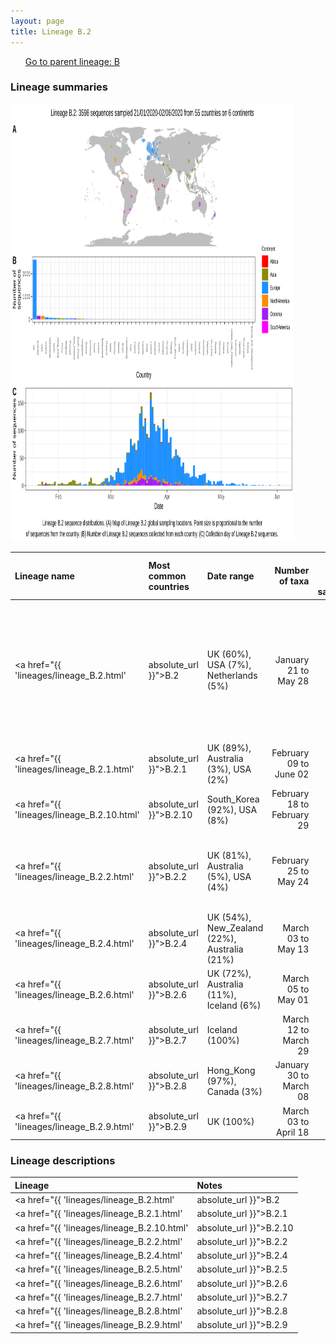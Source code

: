 ```yaml
---
layout: page
title: Lineage B.2
---
```




<p>
<ul class="actions small">
	 <a href="{{ 'lineages/lineage_B.html' | absolute_url }}" class="button special fit">Go to parent lineage: B</a>
</ul>
</p>
<h3> Lineage summaries</h3>

<img src="../assets/images/B.2.svg" alt="B.2 lineage summary figure" width="90%" height="700px" />


| Lineage name | Most common countries | Date range | Number of taxa |  Days since last sampling | Known Travel | Recall value |
|:-----|:-----|:-------|-------:|-------:|:---------|--------:|
| <a href="{{ 'lineages/lineage_B.2.html' | absolute_url }}">B.2</a> | UK (60%), USA (7%), Netherlands (5%) | January 21 to May 28 | 1446 | 25 | Italy to Iceland, Brazil (2), UK to China, Iceland (3), China to Italy, France (2), Germany to Iceland (1), USA to Kuwait (1) | 0.986 |
| <a href="{{ 'lineages/lineage_B.2.1.html' | absolute_url }}">B.2.1</a> | UK (89%), Australia (3%), USA (2%) | February 09 to June 02 | 1618 | 20 | UK to Iceland (1) | 0.992 |
| <a href="{{ 'lineages/lineage_B.2.10.html' | absolute_url }}">B.2.10</a> | South_Korea (92%), USA (8%) | February 18 to February 29 | 24 | 114 |  | 1.000 |
| <a href="{{ 'lineages/lineage_B.2.2.html' | absolute_url }}">B.2.2</a> | UK (81%), Australia (5%), USA (4%) | February 25 to May 24 | 230 | 29 | Switzerland to Iceland (1), Spain to Iceland (1), Ireland to Taiwan (1) | 1.000 |
| <a href="{{ 'lineages/lineage_B.2.4.html' | absolute_url }}">B.2.4</a> | UK (54%), New_Zealand (22%), Australia (21%) | March 03 to May 13 | 116 | 40 |  | 1.000 |
| <a href="{{ 'lineages/lineage_B.2.6.html' | absolute_url }}">B.2.6</a> | UK (72%), Australia (11%), Iceland (6%) | March 05 to May 01 | 53 | 52 |  | 1.000 |
| <a href="{{ 'lineages/lineage_B.2.7.html' | absolute_url }}">B.2.7</a> | Iceland (100%) | March 12 to March 29 | 47 | 85 |  | 1.000 |
| <a href="{{ 'lineages/lineage_B.2.8.html' | absolute_url }}">B.2.8</a> | Hong_Kong (97%), Canada (3%) | January 30 to March 08 | 33 | 106 |  | 1.000 |
| <a href="{{ 'lineages/lineage_B.2.9.html' | absolute_url }}">B.2.9</a> | UK (100%) | March 03 to April 18 | 31 | 65 |  | 0.875 |

<h3>Lineage descriptions</h3>

| Lineage | Notes |
|:-----|:-----|
| <a href="{{ 'lineages/lineage_B.2.html' | absolute_url }}">B.2</a> | A large lineage that now includes B.7 as a sublineage within it. Diversity within Hong Kong and Europe (BS=20) |
| <a href="{{ 'lineages/lineage_B.2.1.html' | absolute_url }}">B.2.1</a> | Large lineage with representation from UK, Europe, Jordan, Australia, USA, India, Ghana (BS=21)  |
| <a href="{{ 'lineages/lineage_B.2.10.html' | absolute_url }}">B.2.10</a> | Korean lineage (BS=57) |
| <a href="{{ 'lineages/lineage_B.2.2.html' | absolute_url }}">B.2.2</a> | UK/ USA/ Australia (BS=30) |
| <a href="{{ 'lineages/lineage_B.2.4.html' | absolute_url }}">B.2.4</a> | England/ Australia/ New Zealand lineage (BS=94) |
| <a href="{{ 'lineages/lineage_B.2.5.html' | absolute_url }}">B.2.5</a> | Reassigned to B.2 this week, consistently low support with similar metadata now present in parent lineage. |
| <a href="{{ 'lineages/lineage_B.2.6.html' | absolute_url }}">B.2.6</a> | UK lineage (BS=100) |
| <a href="{{ 'lineages/lineage_B.2.7.html' | absolute_url }}">B.2.7</a> | Iceland lineage (BS=71) |
| <a href="{{ 'lineages/lineage_B.2.8.html' | absolute_url }}">B.2.8</a> | Hong Kong lineage reassigned from B.7 (BS=75) |
| <a href="{{ 'lineages/lineage_B.2.9.html' | absolute_url }}">B.2.9</a> | UK lineage (BS=85) |

